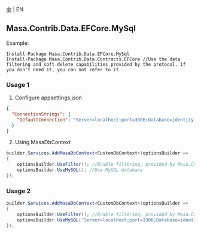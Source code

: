 [中](README.zh-CN.md) | EN

## Masa.Contrib.Data.EFCore.MySql

Example:

``` powershelll
Install-Package Masa.Contrib.Data.EFCore.MySql
Install-Package Masa.Contrib.Data.Contracts.EFCore //Use the data filtering and soft delete capabilities provided by the protocol, if you don't need it, you can not refer to it
```

### Usage 1

1. Configure appsettings.json

``` appsettings.json
{
  "ConnectionStrings": {
    "DefaultConnection": "Server=localhost;port=3306;Database=identity;Uid=myUsername;Pwd=P@ssw0rd;"
  }
}
```

2. Using MasaDbContext

``` C#
builder.Services.AddMasaDbContext<CustomDbContext>(optionsBuilder =>
{
    optionsBuilder.UseFilter(); //Enable filtering, provided by Masa.Contrib.Data.Contracts.EFCore
    optionsBuilder.UseMySQL(); //Use MySQL database
});
```

### Usage 2

``` C#
builder.Services.AddMasaDbContext<CustomDbContext>(optionsBuilder =>
{
    optionsBuilder.UseFilter(); //Enable filtering, provided by Masa.Contrib.Data.Contracts.EFCore
    optionsBuilder.UseMySQL("Server=localhost;port=3306;Database=identity;Uid=myUsername;Pwd=P@ssw0rd;"); //Use MySQL database
});
```